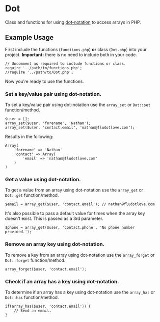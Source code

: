 Dot
===

Class and functions for using [dot-notation](http://www.dev-archive.net/articles/js-dot-notation/) to access arrays in PHP.

Example Usage
-------------

First include the functions (`functions.php`) **or** class (`Dot.php`) into your project. **Important:** there is no need to include both in your code.

    // Uncomment as required to include functions or class.
    require '../path/to/functions.php';
    //require '../path/to/Dot.php';
    
Now you're ready to use the functions.

### Set a key/value pair using dot-notation.
To set a key/value pair using dot-notation use the `array_set` or `Dot::set` function/method.

    $user = [];
    array_set($user, 'forename', 'Nathan');
    array_set($user, 'contact.email', 'nathan@fludotlove.com');

Results in the following:

    Array(
        'forename' => 'Nathan'
        'contact' => Array(
            'email' => 'nathan@fludotlove.com'
        )
    )
    
### Get a value using dot-notation.
To get a value from an array using dot-notation use the `array_get` or `Dot::get` function/method.

    $email = array_get($user, 'contact.email'); // nathan@fludotlove.com

It's also possible to pass a default value for times when the array key doesn't exist. This is passed as a 3rd parameter.

    $phone = array_get($user, 'contact.phone', 'No phone number provided.');

### Remove an array key using dot-notation.
To remove a key from an array using dot-notation use the `array_forget` or `Dot::forget` function/method.

    array_forget($user, 'contact.email');
    
### Check if an array has a key using dot-notation.
To determine if an array has a key using dot-notation use the `array_has` or `Dot::has` function/method.

    if(array_has($user, 'contact.email')) {
        // Send an email.
    }